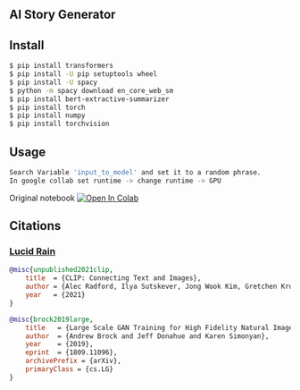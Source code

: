 ## AI Story Generator

## Install

```bash
$ pip install transformers
$ pip install -U pip setuptools wheel
$ pip install -U spacy
$ python -m spacy download en_core_web_sm
$ pip install bert-extractive-summarizer
$ pip install torch
$ pip install numpy
$ pip install torchvision

```

## Usage

```bash
Search Variable 'input_to_model' and set it to a random phrase.
In google collab set runtime -> change runtime -> GPU
```

Original notebook [![Open In Colab][colab-badge]][colab-notebook]

[colab-notebook]: <https://colab.research.google.com/drive/1dHhxY19Fv5brc1Nh3CwiDj-LaNtzE14F?usp=sharing>
[colab-badge]: <https://colab.research.google.com/assets/colab-badge.svg>


## Citations

### <a href="https://github.com/lucidrains/big-sleep"> Lucid Rain</a>

```bibtex
@misc{unpublished2021clip,
    title  = {CLIP: Connecting Text and Images},
    author = {Alec Radford, Ilya Sutskever, Jong Wook Kim, Gretchen Krueger, Sandhini Agarwal},
    year   = {2021}
}
```

```bibtex
@misc{brock2019large,
    title   = {Large Scale GAN Training for High Fidelity Natural Image Synthesis}, 
    author  = {Andrew Brock and Jeff Donahue and Karen Simonyan},
    year    = {2019},
    eprint  = {1809.11096},
    archivePrefix = {arXiv},
    primaryClass = {cs.LG}
}
```
